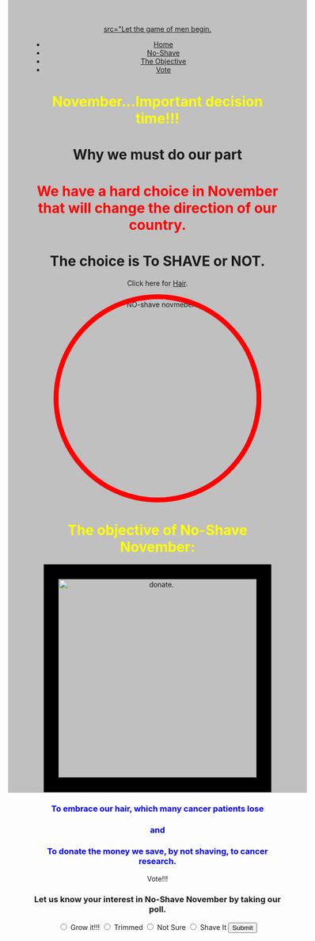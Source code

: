 <!DOCTYPE html>
<html lang="en">
<head>
  <title>Bootstrap Case</title>
  <meta charset="utf-8">
  <meta name="viewport" content="width=device-width, initial-scale=1">
  <link rel="stylesheet" href="https://maxcdn.bootstrapcdn.com/bootstrap/3.3.7/css/bootstrap.min.css">
  <script src="https://ajax.googleapis.com/ajax/libs/jquery/1.12.4/jquery.min.js"></script>
  <script src="https://maxcdn.bootstrapcdn.com/bootstrap/3.3.7/js/bootstrap.min.js"></script>
</head>
<body style="height:1500px">

<nav class="navbar navbar-inverse navbar-fixed-top">
  <div class="container-fluid">
    <div class="navbar-header">
      <a class="navbar-brand" href="#"> src="Let the game of men begin.</a>
    </div>
    <ul class="nav navbar-nav">
      <li class="active"><a href="#">Home</a></li>
      <li><a href="#">No-Shave</a></li>
      <li><a href="#">The Objective</a></li>
      <li><a href="#">Vote</a></li>
    </ul>
  </div>
</nav>

</body>
</html>

<link rel="stylesheet" href="//maxcdn.bootstrapcdn.com/bootstrap/3.3.1/css/bootstrap.min.css"/>
<style>
  body {
    text-align: center;
    background: silver;
  }
  .yellow-text {
    color: Yellow;
  }
  .blue-text {
    color: blue;
  }
  .red-text {
    color: Red;
  }
  .thick-border {
    border-color: red;
    border-width: 10px;
    border-style: solid;
    border-radius: 50%;
  }
  .smaller-image {
    width: 400px;
  }
  .thin-border {
    border-color: black;
    border-width: 30px;
    border-style: solid;
  }
    
</style>

<h1 class="yellow-text"> November...Important decision time!!! </h1>

<h1> Why we must do our part <h1>

<h1 class="red-text"> We have a hard choice in November that will change the direction of our country.</h1>

<h1> The choice is To SHAVE or NOT.</h1>
  <p>Click here for <a href="#">Hair</a>.</p>
  <a href="#"><img class="smaller-image thick-border" src="https://no-shave.org/img/nsn_full_wide.png" alt="NO-shave novmeber. "></a>


<h1 class="yellow-text"> The objective of No-Shave November:</h1>
  <a href="#"><img class="smaller-image thin-border" src="http://www.justfitness4u.com/wp-content/uploads/2015/10/Untitled-2-Copy.png" alt="donate."></a>

  <h3 class="blue-text"> To embrace our hair, which many cancer patients lose</h3>
<h3 class="blue-text"> and </h3> 
<h3 class="blue-text"> To donate the money we save, by not shaving, to cancer research.</h3>


  <p>Vote!!!</p>
  <h3>Let us know your interest in No-Shave November by taking our poll.</h3>
  
  <form>
     <label><input type="radio" name="grow"> Grow it!!!</label>
    <label><input type="radio" name="trim"> Trimmed</label>
    <label><input type="radio" name="not sure"> Not Sure</label>
    <label><input type="radio" name="shave"> Shave It</label>
     <button type="submit">Submit</button>
    </form>
  
    
